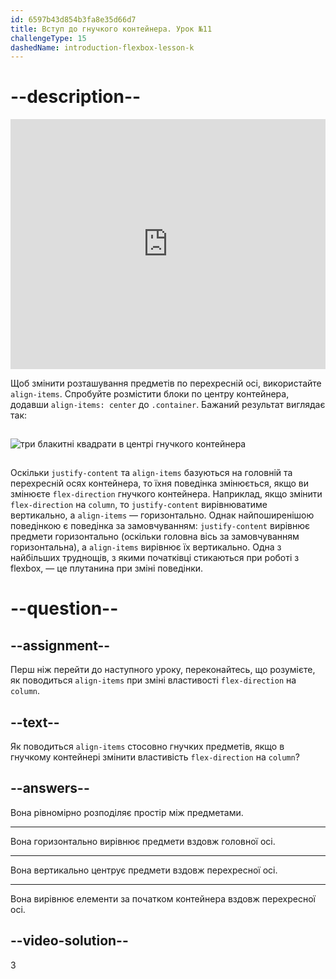 ```yaml
---
id: 6597b43d854b3fa8e35d66d7
title: Вступ до гнучкого контейнера. Урок №11
challengeType: 15
dashedName: introduction-flexbox-lesson-k
---
```


# --description--

<iframe allowfullscreen="true" allowpaymentrequest="true"
style="width: 100%; overflow:hidden; display:block;"
allowtransparency="true" class="cp_embed_iframe " frameborder="0" height="400" width="100%" name="cp_embed_1" scrolling="no" src="https://codepen.io/TheOdinProjectExamples/embed/MWoyBzR?height=400&amp;default-tab=html%2Cresult&amp;slug-hash=MWoyBzR&amp;editable=true&amp;user=TheOdinProjectExamples&amp;name=cp_embed_1" title="Вставка CodePen" loading="lazy" id="cp_embed_MWoyBzR"></iframe>

Щоб змінити розташування предметів по перехресній осі, використайте `align-items`. Спробуйте розмістити блоки по центру контейнера, додавши `align-items: center` до `.container`. Бажаний результат виглядає так:

<img src="https://cdn.freecodecamp.org/curriculum/odin-project/flex-box/flexbox-06.png" alt="три блакитні квадрати в центрі гнучкого контейнера" style="margin: 15px 0" />

Оскільки `justify-content` та `align-items` базуються на головній та перехресній осях контейнера, то їхня поведінка змінюється, якщо ви змінюєте `flex-direction` гнучкого контейнера. Наприклад, якщо змінити `flex-direction` на `column`, то `justify-content` вирівнюватиме вертикально, а `align-items` — горизонтально. Однак найпоширенішою поведінкою є поведінка за замовчуванням: `justify-content` вирівнює предмети горизонтально (оскільки головна вісь за замовчуванням горизонтальна), а `align-items` вирівнює їх вертикально. Одна з найбільших труднощів, з якими початківці стикаються при роботі з flexbox, — це плутанина при зміні поведінки.

# --question--

## --assignment--

Перш ніж перейти до наступного уроку, переконайтесь, що розумієте, як поводиться `align-items` при зміні властивості `flex-direction` на `column`.

## --text--

Як поводиться `align-items` стосовно гнучких предметів, якщо в гнучкому контейнері змінити властивість `flex-direction` на `column`?

## --answers--

Вона рівномірно розподіляє простір між предметами.

---

Вона горизонтально вирівнює предмети вздовж головної осі.

---

Вона вертикально центрує предмети вздовж перехресної осі.

---

Вона вирівнює елементи за початком контейнера вздовж перехресної осі.

## --video-solution--

3
